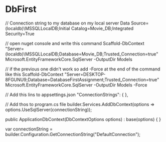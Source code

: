 # DbFirst
// Connection string to my database on my local server
Data Source=(localdb)\MSSQLLocalDB;Initial Catalog=Movie_DB;Integrated Security=True

// open nuget console and write this command 
Scaffold-DbContext "Server=(localdb)\MSSQLLocalDB;Database=Movie_DB;Trusted_Connection=true"  Microsoft.EntityFrameworkCore.SqlServer -OutputDir Models


// if the previous one didn't work so add -Force at the end of the command like this
Scaffold-DbContext "Server=DESKTOP-8FGUNU9;Database=DatabaseFirstAssignment;Trusted_Connection=true" Microsoft.EntityFrameworkCore.SqlServer -OutputDir Models -Force


// Add this lins  to appsettings.json
"ConnectionStrings": { },

// Add thos to program.cs file
builder.Services.AddDbContext<ApplicationDbContext>(options =>
    options.UseSqlServer(connectionString));

public ApplicationDbContext(DbContextOptions<ApplicationDbContext> options)
            : base(options)
        {
        }

var connectionString = builder.Configuration.GetConnectionString("DefaultConnection");

